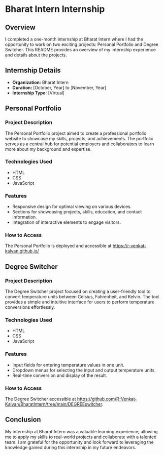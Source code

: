 # Bharat Intern Internship

## Overview

I completed a one-month internship at Bharat Intern where I had the opportunity to work on two exciting projects: Personal Portfolio and Degree Switcher. This README provides an overview of my internship experience and details about the projects.

## Internship Details

- **Organization:** Bharat Intern
- **Duration:** [October, Year] to [November, Year]
- **Internship Type:** [Virtual]

## Personal Portfolio

### Project Description

The Personal Portfolio project aimed to create a professional portfolio website to showcase my skills, projects, and achievements. The portfolio serves as a central hub for potential employers and collaborators to learn more about my background and expertise.

### Technologies Used

- HTML
- CSS
- JavaScript

### Features

- Responsive design for optimal viewing on various devices.
- Sections for showcasing projects, skills, education, and contact information.
- Integration of interactive elements to engage visitors.

### How to Access

The Personal Portfolio is deployed and accessible at https://r-venkat-kalyan.github.io/

## Degree Switcher

### Project Description

The Degree Switcher project focused on creating a user-friendly tool to convert temperature units between Celsius, Fahrenheit, and Kelvin. The tool provides a simple and intuitive interface for users to perform temperature conversions effortlessly.

### Technologies Used

- HTML
- CSS
- JavaScript

### Features

- Input fields for entering temperature values in one unit.
- Dropdown menus for selecting the input and output temperature units.
- Real-time conversion and display of the result.

### How to Access

The Degree Switcher accessible at https://github.com/R-Venkat-Kalyan/BharatIntern/tree/main/DEGREEswitcher.

## Conclusion

My internship at Bharat Intern was a valuable learning experience, allowing me to apply my skills to real-world projects and collaborate with a talented team. I am grateful for the opportunity and look forward to leveraging the knowledge gained during this internship in my future endeavors.
